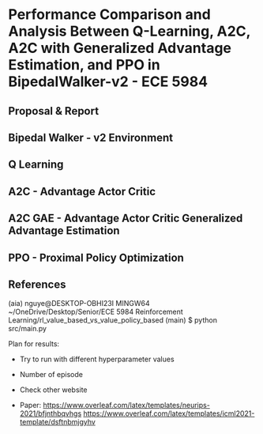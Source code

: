 # Performance Comparison and Analysis Between Q-Learning, A2C, A2C with Generalized Advantage Estimation, and PPO in BipedalWalker-v2 - ECE 5984

## Proposal & Report

## Bipedal Walker - v2 Environment

## Q Learning

## A2C - Advantage Actor Critic

## A2C GAE - Advantage Actor Critic Generalized Advantage Estimation

## PPO - Proximal Policy Optimization

## References

(aia) 
nguye@DESKTOP-OBHI23I MINGW64 ~/OneDrive/Desktop/Senior/ECE 5984 Reinforcement Learning/rl_value_based_vs_value_policy_based (main)
$ python src/main.py 

Plan for results:
- Try to run with different hyperparameter values
- Number of episode
- Check other website

- Paper: 
https://www.overleaf.com/latex/templates/neurips-2021/bfjnthbqvhgs
https://www.overleaf.com/latex/templates/icml2021-template/dsftnbmjgyhv